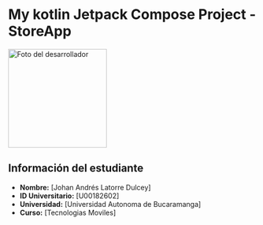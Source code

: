 # My kotlin Jetpack Compose Project - StoreApp

<div aling="center">
  <img src="https://devimages-cdn.apple.com/wwdc-services/articles/images/3D5F5DD3-14F7-4384-94C0-798D15EE7CD7/2048.jpeg" 
width="200" height="200" alt="Foto del desarrollador">
</div>  

## Información del estudiante
- **Nombre:** [Johan Andrés Latorre Dulcey]
- **ID Universitario:** [U00182602]
- **Universidad:** [Universidad Autonoma de Bucaramanga]
- **Curso:** [Tecnologias Moviles]